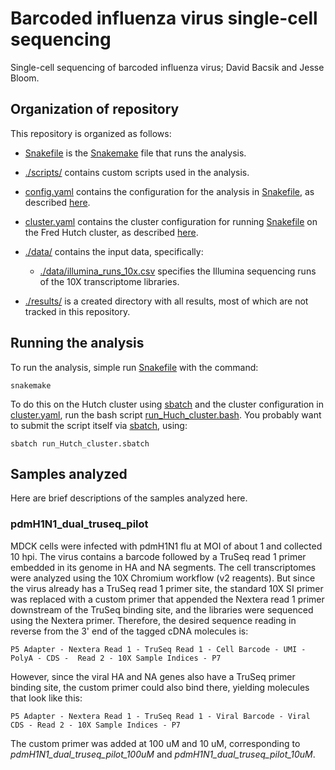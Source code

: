 # Barcoded influenza virus single-cell sequencing
Single-cell sequencing of barcoded influenza virus; David Bacsik and Jesse Bloom.

## Organization of repository
This repository is organized as follows:

 - [Snakefile](Snakefile) is the [Snakemake](https://snakemake.readthedocs.io) file that runs the analysis.

 - [./scripts/](scripts) contains custom scripts used in the analysis.

 - [config.yaml](config.yaml) contains the configuration for the analysis in [Snakefile](Snakefile), as described [here](https://snakemake.readthedocs.io/en/stable/snakefiles/configuration.html).

 - [cluster.yaml](cluster.yaml) contains the cluster configuration for running [Snakefile](Snakefile) on the Fred Hutch cluster, as described [here](https://snakemake.readthedocs.io/en/stable/snakefiles/configuration.html).

 - [./data/](data) contains the input data, specifically:

   * [./data/illumina_runs_10x.csv](data/illumina_runs_10x.csv) specifies the Illumina sequencing runs of the 10X transcriptome libraries.

 - [./results/](results) is a created directory with all results, most of which are not tracked in this repository.

## Running the analysis
To run the analysis, simple run [Snakefile](Snakefile) with the command:

    snakemake

To do this on the Hutch cluster using [sbatch](sbatch) and the cluster configuration in [cluster.yaml](cluster.yaml), run the bash script [run_Huch_cluster.bash](run_Hutch_cluster.bash).
You probably want to submit the script itself via [sbatch](sbatch), using:

    sbatch run_Hutch_cluster.sbatch

## Samples analyzed
Here are brief descriptions of the samples analyzed here.

### pdmH1N1_dual_truseq_pilot
MDCK cells were infected with pdmH1N1 flu at MOI of about 1 and collected 10 hpi.
The virus contains a barcode followed by a TruSeq read 1 primer embedded in its genome in HA and NA segments.
The cell transcriptomes were analyzed using the 10X Chromium workflow (v2 reagents).
But since the virus already has a TruSeq read 1 primer site, the standard 10X SI primer was replaced with a custom primer that appended the Nextera read 1 primer downstream of the TruSeq binding site, and the libraries were sequenced using the Nextera primer.
Therefore, the desired sequence reading in reverse from the 3' end of the tagged cDNA molecules is:

    P5 Adapter - Nextera Read 1 - TruSeq Read 1 - Cell Barcode - UMI - PolyA - CDS -  Read 2 - 10X Sample Indices - P7

However, since the viral HA and NA genes also have a TruSeq primer binding site, the custom primer could also bind there, yielding molecules that look like this: 

    P5 Adapter - Nextera Read 1 - TruSeq Read 1 - Viral Barcode - Viral CDS - Read 2 - 10X Sample Indices - P7

The custom primer was added at 100 uM and 10 uM, corresponding to *pdmH1N1_dual_truseq_pilot_100uM* and *pdmH1N1_dual_truseq_pilot_10uM*.
